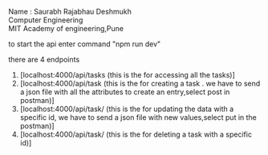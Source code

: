 Name : Saurabh Rajabhau Deshmukh                                   
Computer Engineering                       
MIT Academy of engineering,Pune                  

to start the api enter command "npm run dev"

there are 4 endpoints 
1. [localhost:4000/api/tasks (this is the for accessing all the tasks)]
2. [localhost:4000/api/task  (this is the for creating a task . we have to send a json file with all the attributes to create an entry,select post in postman)]
4. [localhost:4000/api/task/<id>  (this is the for updating the data with a specific id, we have to send a json file with new values,select put in the postman)]
5. [localhost:4000/api/task/<id>  (this is the for deleting a task with a specific id)]


